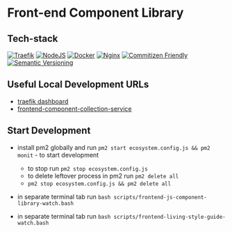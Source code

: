 # Front-end Component Library

## Tech-stack

[![Traefik](https://img.shields.io/badge/Traefik-v2-green)](https://traefik.io/)
[![NodeJS](https://img.shields.io/badge/NodeJS-14.19.1-green)](https://nodejs.org/docs/latest-v14.x/api/)
[![Docker](https://img.shields.io/badge/Docker-20-blue)](https://docs.docker.com/release-notes/)
[![Nginx](https://img.shields.io/badge/Nginx-1.21.6-green)](https://www.nginx.com/)
[![Commitizen Friendly](https://img.shields.io/badge/commitizen-friendly-brightgreen.svg)](http://commitizen.github.io/cz-cli/)
[![Semantic Versioning](https://img.shields.io/badge/Semantic%20Versioning-2.0.0-green)](https://semver.org/spec/v2.0.0.html)


## Useful Local Development URLs

- [traefik dashboard](http://localhost:8080/dashboard)
- [frontend-component-collection-service](https://nginx-frontend-component-collection-server.localhost/)

## Start Development
- install pm2 globally and run `pm2 start ecosystem.config.js && pm2 monit` - to start development
  - to stop run `pm2 stop ecosystem.config.js`
  - to delete leftover process in pm2 run `pm2 delete all`
  - `pm2 stop ecosystem.config.js && pm2 delete all`

- in separate terminal tab run `bash scripts/frontend-js-component-library-watch.bash`
- in separate terminal tab run `bash scripts/frontend-living-style-guide-watch.bash`